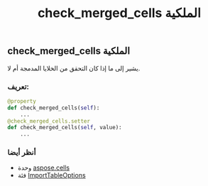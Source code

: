 ﻿---
title: check_merged_cells الملكية
second_title: Aspose.Cells for Python via .NET API المراجع
description:
type: docs
weight: 30
url: /ar/python-net/aspose.cells/importtableoptions/check_merged_cells/
is_root: false
---
##  check_merged_cells الملكية

يشير إلى ما إذا كان التحقق من الخلايا المدمجة أم لا.
###  تعريف:
```python
@property
def check_merged_cells(self):
    ...
@check_merged_cells.setter
def check_merged_cells(self, value):
    ...
```

###  أنظر أيضا
* وحدة [aspose.cells](../../)
* فئة [ImportTableOptions](/cells/ar/python-net/aspose.cells/importtableoptions)
